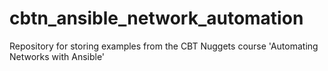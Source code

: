 # cbtn_ansible_network_automation
Repository for storing examples from the CBT Nuggets course 'Automating Networks with Ansible'
